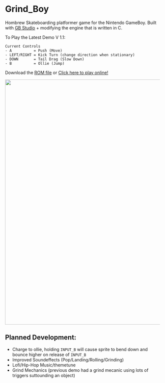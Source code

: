 # Grind_Boy
Hombrew Skateboarding platformer game for the Nintendo GameBoy.
Built with [GB Studio](https://www.gbstudio.dev/) + modifying the engine that is written in C.

To Play the Latest Demo V 1.1:
```
Current Controls
- A          = Push (Move)
- LEFT/RIGHT = Kick Turn (change direction when stationary)
- DOWN       = Tail Drag (Slow Down)
- B          = Ollie (Jump)
```
Download the [ROM file](https://github.com/Shellywell123/Grind_Boy/blob/GB-Studio-3.1/build/rom/game.gb) or [Click here to play online!](https://shellywell123.github.io/Grind_Boy/build/web/index.html)

<a href="https://shellywell123.github.io/Grind_Boy/build/web/index.html">
  <img src="https://github.com/Shellywell123/Grind_Boy/blob/GB-Studio-3.1/assets/screenshots/DemoV1.1.gif" width="800" />
</a>

## Planned Development:
 - Charge to ollie, holding `INPUT_B` will cause sprite to bend down and bounce higher on release of `INPUT_B`
 - Improved Soundeffects (Pop/Landing/Rolling/Grinding)
 - Lofi/Hip-Hop Music/themetune
 - Grind Mechanics (previous demo had a grind mecanic using lots of triggers suttounding an object)
